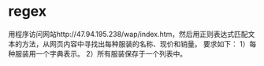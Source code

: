 # regex
用程序访问网站http://47.94.195.238/wap/index.htm，然后用正则表达式匹配文本的方法，从网页内容中寻找出每种服装的名称、现价和销量。 要求如下： 1）每种服装用一个字典表示。 2）所有服装保存于一个列表中。

